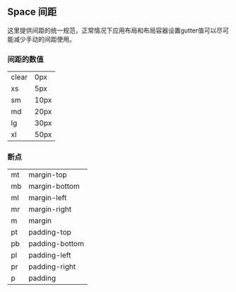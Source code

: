 ## Space 间距

这里提供间距的统一规范，正常情况下应用布局和布局容器设置gutter值可以尽可能减少手动的间距使用。

### 间距的数值

<table class="demo-typo-size">
  <tbody>
    <tr>
      <td class="h1">clear</td>
      <td class="h1">0px</td>
    </tr>
    <tr>
      <td class="h2">xs</td>
      <td class="h2">5px</td>
    </tr>
    <tr>
      <td class="h2">sm</td>
      <td class="h2">10px</td>
    </tr>
    <tr>
      <td class="h2">md</td>
      <td class="h2">20px</td>
    </tr>
    <tr>
      <td class="h2">lg</td>
      <td class="h2">30px</td>
    </tr>
    <tr>
      <td class="h2">xl</td>
      <td class="h2">50px</td>
    </tr>
  </tbody>
</table>

### 断点

<table class="demo-typo-size">
  <tbody>
    <tr>
      <td class="h1">mt</td>
      <td class="h1">margin-top</td>
    </tr>
    <tr>
      <td class="h2">mb</td>
      <td class="h2">margin-bottom</td>
    </tr>
    <tr>
      <td class="h2">ml</td>
      <td class="h2">margin-left</td>
    </tr>
    <tr>
      <td class="h2">mr</td>
      <td class="h2">margin-right</td>
    </tr>
    <tr>
      <td class="h2">m</td>
      <td class="h2">margin</td>
    </tr>
    <tr>
      <td class="h1">pt</td>
      <td class="h1">padding-top</td>
    </tr>
    <tr>
      <td class="h2">pb</td>
      <td class="h2">padding-bottom</td>
    </tr>
    <tr>
      <td class="h2">pl</td>
      <td class="h2">padding-left</td>
    </tr>
    <tr>
      <td class="h2">pr</td>
      <td class="h2">padding-right</td>
    </tr>
    <tr>
      <td class="h2">p</td>
      <td class="h2">padding</td>
    </tr>
  </tbody>
</table>
